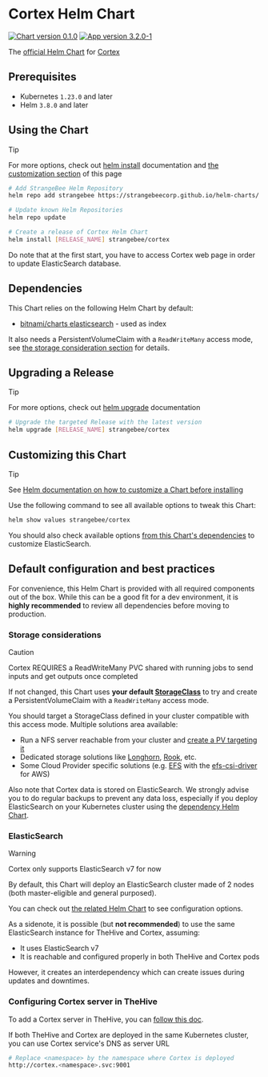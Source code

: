 # Cortex Helm Chart

[![Chart version 0.1.0](https://img.shields.io/badge/Chart_version-0.1.0-blue.svg?logo=helm)](https://github.com/StrangeBeeCorp/helm-charts/releases/tag/cortex-0.1.0) [![App version 3.2.0-1](https://img.shields.io/badge/App_version-3.2.0--1-blue)](https://github.com/TheHive-Project/Cortex/releases)

The [official Helm Chart](https://github.com/StrangeBeeCorp/helm-charts) for [Cortex](https://strangebee.com/cortex/)


## Prerequisites

- Kubernetes `1.23.0` and later
- Helm `3.8.0` and later


## Using the Chart

> [!TIP]
> For more options, check out [helm install](https://helm.sh/docs/helm/helm_install/) documentation and [the customization section](./README.md#customizing-this-chart) of this page

```bash
# Add StrangeBee Helm Repository
helm repo add strangebee https://strangebeecorp.github.io/helm-charts/

# Update known Helm Repositories
helm repo update

# Create a release of Cortex Helm Chart
helm install [RELEASE_NAME] strangebee/cortex
```

Do note that at the first start, you have to access Cortex web page in order to update ElasticSearch database.


## Dependencies

This Chart relies on the following Helm Chart by default:
- [bitnami/charts elasticsearch](https://github.com/bitnami/charts/tree/main/bitnami/elasticsearch) - used as index

It also needs a PersistentVolumeClaim with a `ReadWriteMany` access mode, see [the storage consideration section](./README.md#storage-considerations) for details.


## Upgrading a Release

> [!TIP]
> For more options, check out [helm upgrade](https://helm.sh/docs/helm/helm_upgrade/) documentation

```bash
# Upgrade the targeted Release with the latest version
helm upgrade [RELEASE_NAME] strangebee/cortex
```


## Customizing this Chart

> [!TIP]
> See [Helm documentation on how to customize a Chart before installing](https://helm.sh/docs/intro/using_helm/#customizing-the-chart-before-installing)

Use the following command to see all available options to tweak this Chart:
```bash
helm show values strangebee/cortex
```

You should also check available options [from this Chart's dependencies](./README.md#dependencies) to customize ElasticSearch.


## Default configuration and best practices

For convenience, this Helm Chart is provided with all required components out of the box.
While this can be a good fit for a dev environment, it is **highly recommended** to review all dependencies before moving to production.


### Storage considerations

> [!CAUTION]
> Cortex REQUIRES a ReadWriteMany PVC shared with running jobs to send inputs and get outputs once completed

If not changed, this Chart uses **your default [StorageClass](https://kubernetes.io/docs/concepts/storage/storage-classes/)** to try and create a PersistentVolumeClaim with a `ReadWriteMany` access mode.

You should target a StorageClass defined in your cluster compatible with this access mode. Multiple solutions area available:
- Run a NFS server reachable from your cluster and [create a PV targeting it](https://kubernetes.io/docs/concepts/storage/volumes/#nfs)
- Dedicated storage solutions like [Longhorn](https://longhorn.io/), [Rook](https://rook.io/), etc.
- Some Cloud Provider specific solutions (e.g. [EFS](https://docs.aws.amazon.com/eks/latest/userguide/efs-csi.html) with the [efs-csi-driver](https://github.com/kubernetes-sigs/aws-efs-csi-driver) for AWS)

Also note that Cortex data is stored on ElasticSearch. We strongly advise you to do regular backups to prevent any data loss, especially if you deploy ElasticSearch on your Kubernetes cluster using the [dependency Helm Chart](./README.md#dependencies).


### ElasticSearch

> [!WARNING]
> Cortex only supports ElasticSearch v7 for now

By default, this Chart will deploy an ElasticSearch cluster made of 2 nodes (both master-eligible and general purposed).

You can check out [the related Helm Chart](./README.md#dependencies) to see configuration options.

As a sidenote, it is possible (but **not recommended**) to use the same ElasticSearch instance for TheHive and Cortex, assuming:
- It uses ElasticSearch v7
- It is reachable and configured properly in both TheHive and Cortex pods

However, it creates an interdependency which can create issues during updates and downtimes.


### Configuring Cortex server in TheHive

To add a Cortex server in TheHive, you can [follow this doc](https://docs.strangebee.com/thehive/administration/cortex/).

If both TheHive and Cortex are deployed in the same Kubernetes cluster, you can use Cortex service's DNS as server URL
```bash
# Replace <namespace> by the namespace where Cortex is deployed
http://cortex.<namespace>.svc:9001
```
